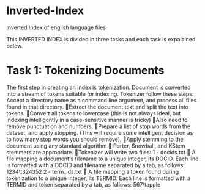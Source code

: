 # Inverted-Index
Inverted Index of english language files

This INVERTED INDEX is divided in three tasks and each task is expalained below.

# Task 1: Tokenizing Documents

The first step in creating an index is tokenization. Document is converted into a stream of tokens suitable for indexing.
Tokenizer follow these steps:
Accept a directory name as a command line argument, and process all files found in that directory.
􏰤Extract the document text and split the text into tokens.
􏰤Convert all tokens to lowercase (this is not always ideal, but indexing intelligently in a case-sensitive manner is tricky)
􏰤Also need to remove punctuation and numbers.
􏰤Prepare a list of stop words from the dataset, and apply stopping. (This will require some
intelligent decision as to how many stop words you should remove).
􏰤Apply stemming to the document using any standard algorithm 􏰧 Porter, Snowball, and
KStem stemmers are appropriate.
􏰤Tokenizer will write two files:
1 - docids.txt 􏰧 A file mapping a document's filename to a unique integer, its DOCID. Each line is formatted with a DOCID and filename separated by a tab, as follows:
1234\t324352 
2 - term_ids.txt 􏰧 A file mapping a token found during tokenization to a unique integer, its TERMID. Each line is formatted with a TERMID and token separated by a tab, as follows:
567\tapple

